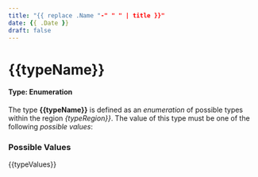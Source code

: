 ```yaml
---
title: "{{ replace .Name "-" " " | title }}"
date: {{ .Date }}
draft: false
---
```


# {{typeName}}
#### Type: Enumeration

The type **{{typeName}}** is defined as an _enumeration_ of possible types within the region _{typeRegion}}_.
The value of this type must be one of the following _possible values_:

### Possible Values
{{typeValues}}